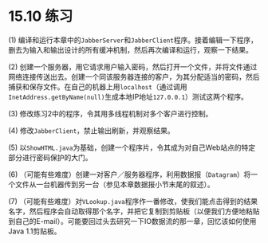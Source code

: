 # 15.10 练习

(1) 编译和运行本章中的`JabberServer`和`JabberClient`程序。接着编辑一下程序，删去为输入和输出设计的所有缓冲机制，然后再次编译和运行，观察一下结果。

(2) 创建一个服务器，用它请求用户输入密码，然后打开一个文件，并将文件通过网络连接传送出去。创建一个同该服务器连接的客户，为其分配适当的密码，然后捕获和保存文件。在自己的机器上用`localhost`（通过调用`InetAddress.getByName(null)`生成本地IP地址`127.0.0.1`）测试这两个程序。

(3) 修改练习2中的程序，令其用多线程机制对多个客户进行控制。

(4) 修改`JabberClient`，禁止输出刷新，并观察结果。

(5) 以`ShowHTML.java`为基础，创建一个程序片，令其成为对自己Web站点的特定部分进行密码保护的大门。

(6) （可能有些难度）创建一对客户／服务器程序，利用数据报（`Datagram`）将一个文件从一台机器传到另一台（参见本章数据报小节末尾的叙述）。

(7) （可能有些难度）对`VLookup.java`程序作一番修改，使我们能点击得到的结果名字，然后程序会自动取得那个名字，并把它复制到剪贴板（以便我们方便地粘贴到自己的E-mail）。可能要回过头去研究一下IO数据流的那一章，回忆该如何使用Java 1.1剪贴板。
